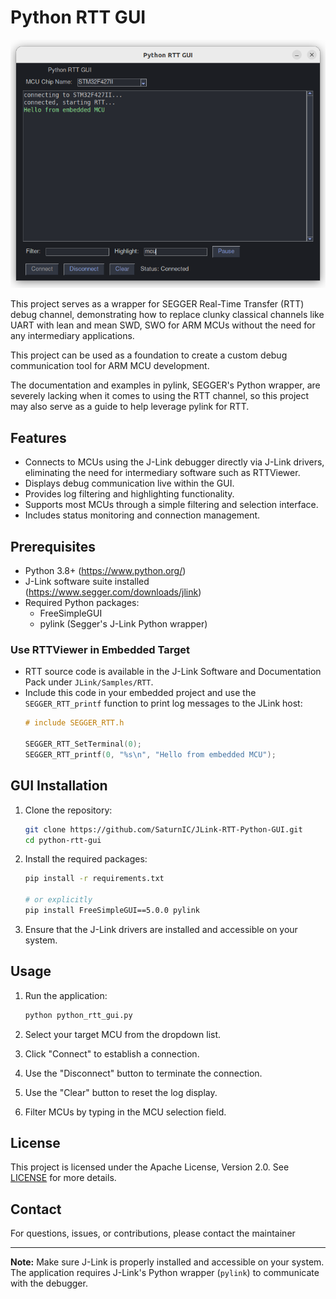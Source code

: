 # Python RTT GUI
![RTT GUI](./docs/python_rtt_gui.png)

This project serves as a wrapper for SEGGER Real-Time Transfer (RTT) debug channel,
demonstrating how to replace clunky classical channels like UART with lean and mean SWD, SWO for ARM MCUs
without the need for any intermediary applications.

This project can be used as a foundation to create a custom debug communication tool for ARM MCU development.

The documentation and examples in pylink, SEGGER's Python wrapper, are severely lacking when it comes to using the RTT channel, so this project may also serve as a guide to help leverage pylink for RTT.

## Features
- Connects to MCUs using the J-Link debugger directly via J-Link drivers, eliminating the need for intermediary software such as RTTViewer.
- Displays debug communication live within the GUI.
- Provides log filtering and highlighting functionality.
- Supports most MCUs through a simple filtering and selection interface.
- Includes status monitoring and connection management.

## Prerequisites
- Python 3.8+ (https://www.python.org/)
- J-Link software suite installed (https://www.segger.com/downloads/jlink)
- Required Python packages:
  - FreeSimpleGUI
  - pylink (Segger's J-Link Python wrapper)

### Use RTTViewer in Embedded Target
- RTT source code is available in the J-Link Software and Documentation Pack under `JLink/Samples/RTT`.
- Include this code in your embedded project and use the `SEGGER_RTT_printf` function to print log messages to the JLink host:
  ```C
  # include SEGGER_RTT.h

  SEGGER_RTT_SetTerminal(0);
  SEGGER_RTT_printf(0, "%s\n", "Hello from embedded MCU");
  ```

## GUI Installation

1. Clone the repository:
   ```bash
   git clone https://github.com/SaturnIC/JLink-RTT-Python-GUI.git
   cd python-rtt-gui
   ```
2. Install the required packages:
   ```bash
   pip install -r requirements.txt

   # or explicitly
   pip install FreeSimpleGUI==5.0.0 pylink
   ```
3. Ensure that the J-Link drivers are installed and accessible on your system.

## Usage

1. Run the application:
   ```bash
   python python_rtt_gui.py
   ```

2. Select your target MCU from the dropdown list.

3. Click "Connect" to establish a connection.

4. Use the "Disconnect" button to terminate the connection.

5. Use the "Clear" button to reset the log display.

6. Filter MCUs by typing in the MCU selection field.

## License

This project is licensed under the Apache License, Version 2.0. See [LICENSE](LICENSE) for more details.

## Contact

For questions, issues, or contributions, please contact the maintainer

---

**Note:** Make sure J-Link is properly installed and accessible on your system. The application requires J-Link's Python wrapper (`pylink`) to communicate with the debugger.